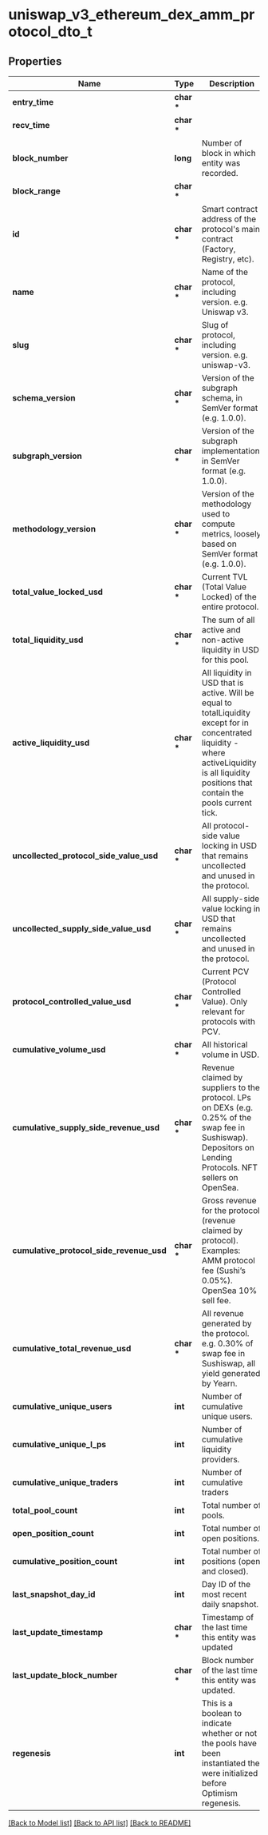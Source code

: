# uniswap_v3_ethereum_dex_amm_protocol_dto_t

## Properties
Name | Type | Description | Notes
------------ | ------------- | ------------- | -------------
**entry_time** | **char \*** |  | [optional] 
**recv_time** | **char \*** |  | [optional] 
**block_number** | **long** | Number of block in which entity was recorded. | [optional] 
**block_range** | **char \*** |  | [optional] 
**id** | **char \*** | Smart contract address of the protocol&#39;s main contract (Factory, Registry, etc). | [optional] 
**name** | **char \*** | Name of the protocol, including version. e.g. Uniswap v3. | [optional] 
**slug** | **char \*** | Slug of protocol, including version. e.g. uniswap-v3. | [optional] 
**schema_version** | **char \*** | Version of the subgraph schema, in SemVer format (e.g. 1.0.0). | [optional] 
**subgraph_version** | **char \*** | Version of the subgraph implementation, in SemVer format (e.g. 1.0.0). | [optional] 
**methodology_version** | **char \*** | Version of the methodology used to compute metrics, loosely based on SemVer format (e.g. 1.0.0). | [optional] 
**total_value_locked_usd** | **char \*** | Current TVL (Total Value Locked) of the entire protocol. | [optional] 
**total_liquidity_usd** | **char \*** | The sum of all active and non-active liquidity in USD for this pool. | [optional] 
**active_liquidity_usd** | **char \*** | All liquidity in USD that is active. Will be equal to totalLiquidity except for in concentrated liquidity - where activeLiquidity is all liquidity positions that contain the pools current tick. | [optional] 
**uncollected_protocol_side_value_usd** | **char \*** | All protocol-side value locking in USD that remains uncollected and unused in the protocol. | [optional] 
**uncollected_supply_side_value_usd** | **char \*** | All supply-side value locking in USD that remains uncollected and unused in the protocol. | [optional] 
**protocol_controlled_value_usd** | **char \*** | Current PCV (Protocol Controlled Value). Only relevant for protocols with PCV. | [optional] 
**cumulative_volume_usd** | **char \*** | All historical volume in USD. | [optional] 
**cumulative_supply_side_revenue_usd** | **char \*** | Revenue claimed by suppliers to the protocol. LPs on DEXs (e.g. 0.25% of the swap fee in Sushiswap). Depositors on Lending Protocols. NFT sellers on OpenSea. | [optional] 
**cumulative_protocol_side_revenue_usd** | **char \*** | Gross revenue for the protocol (revenue claimed by protocol). Examples: AMM protocol fee (Sushi’s 0.05%). OpenSea 10% sell fee. | [optional] 
**cumulative_total_revenue_usd** | **char \*** | All revenue generated by the protocol. e.g. 0.30% of swap fee in Sushiswap, all yield generated by Yearn. | [optional] 
**cumulative_unique_users** | **int** | Number of cumulative unique users. | [optional] 
**cumulative_unique_l_ps** | **int** | Number of cumulative liquidity providers. | [optional] 
**cumulative_unique_traders** | **int** | Number of cumulative traders | [optional] 
**total_pool_count** | **int** | Total number of pools. | [optional] 
**open_position_count** | **int** | Total number of open positions. | [optional] 
**cumulative_position_count** | **int** | Total number of positions (open and closed). | [optional] 
**last_snapshot_day_id** | **int** | Day ID of the most recent daily snapshot. | [optional] 
**last_update_timestamp** | **char \*** | Timestamp of the last time this entity was updated | [optional] 
**last_update_block_number** | **char \*** | Block number of the last time this entity was updated. | [optional] 
**regenesis** | **int** | This is a boolean to indicate whether or not the pools have been instantiated the were initialized before Optimism regenesis. | [optional] 

[[Back to Model list]](../README.md#documentation-for-models) [[Back to API list]](../README.md#documentation-for-api-endpoints) [[Back to README]](../README.md)


